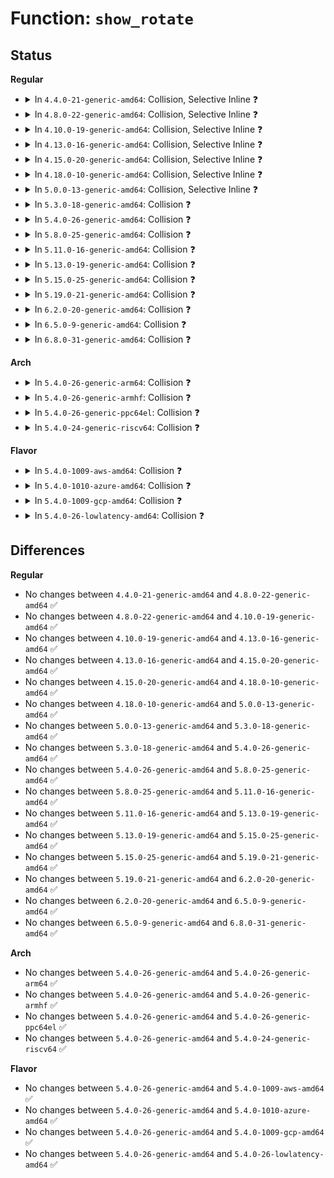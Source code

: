 # Function: <code>show_rotate</code>

## Status
<b>Regular</b>
<ul>
<li>
<details>
<summary>In <code>4.4.0-21-generic-amd64</code>: Collision, Selective Inline ❓</summary>

```c
ssize_t show_rotate(struct device * device, struct device_attribute * attr, char * buf)
```

```json
{
  "name": "show_rotate",
  "collision_type": "Static-Static Collision",
  "inline_type": "Selective",
  "funcs": [
    {
      "addr": 18446744071583452240,
      "name": "show_rotate",
      "external": false,
      "loc": "drivers/video/console/fbcon.c:3411",
      "file": "drivers/video/console/fbcon.c",
      "inline": "not declared, inlined",
      "caller_inline": [],
      "caller_func": []
    },
    {
      "addr": 18446744071583503248,
      "name": "show_rotate",
      "external": false,
      "loc": "drivers/video/fbdev/core/fbsysfs.c:260",
      "file": "drivers/video/fbdev/core/fbsysfs.c",
      "inline": "seen, unknown",
      "caller_inline": [],
      "caller_func": []
    }
  ],
  "symbols": [
    {
      "addr": 18446744071583452240,
      "name": "show_rotate",
      "section": ".text",
      "bind": "STB_LOCAL",
      "size": 123
    },
    {
      "addr": 18446744071583503248,
      "name": "show_rotate",
      "section": ".text",
      "bind": "STB_LOCAL",
      "size": 49
    }
  ]
}
```
</details>
</li>
<li>
<details>
<summary>In <code>4.8.0-22-generic-amd64</code>: Collision, Selective Inline ❓</summary>

```c
ssize_t show_rotate(struct device * device, struct device_attribute * attr, char * buf)
```

```json
{
  "name": "show_rotate",
  "collision_type": "Static-Static Collision",
  "inline_type": "Selective",
  "funcs": [
    {
      "addr": 18446744071583768304,
      "name": "show_rotate",
      "external": false,
      "loc": "drivers/video/console/fbcon.c:3408",
      "file": "drivers/video/console/fbcon.c",
      "inline": "not declared, inlined",
      "caller_inline": [],
      "caller_func": []
    },
    {
      "addr": 18446744071583823920,
      "name": "show_rotate",
      "external": false,
      "loc": "drivers/video/fbdev/core/fbsysfs.c:260",
      "file": "drivers/video/fbdev/core/fbsysfs.c",
      "inline": "seen, unknown",
      "caller_inline": [],
      "caller_func": []
    }
  ],
  "symbols": [
    {
      "addr": 18446744071583768304,
      "name": "show_rotate",
      "section": ".text",
      "bind": "STB_LOCAL",
      "size": 122
    },
    {
      "addr": 18446744071583823920,
      "name": "show_rotate",
      "section": ".text",
      "bind": "STB_LOCAL",
      "size": 49
    }
  ]
}
```
</details>
</li>
<li>
<details>
<summary>In <code>4.10.0-19-generic-amd64</code>: Collision, Selective Inline ❓</summary>

```c
ssize_t show_rotate(struct device * device, struct device_attribute * attr, char * buf)
```

```json
{
  "name": "show_rotate",
  "collision_type": "Static-Static Collision",
  "inline_type": "Selective",
  "funcs": [
    {
      "addr": 18446744071583907536,
      "name": "show_rotate",
      "external": false,
      "loc": "drivers/video/console/fbcon.c:3419",
      "file": "drivers/video/console/fbcon.c",
      "inline": "not declared, inlined",
      "caller_inline": [],
      "caller_func": []
    },
    {
      "addr": 18446744071583963168,
      "name": "show_rotate",
      "external": false,
      "loc": "drivers/video/fbdev/core/fbsysfs.c:260",
      "file": "drivers/video/fbdev/core/fbsysfs.c",
      "inline": "seen, unknown",
      "caller_inline": [],
      "caller_func": []
    }
  ],
  "symbols": [
    {
      "addr": 18446744071583907536,
      "name": "show_rotate",
      "section": ".text",
      "bind": "STB_LOCAL",
      "size": 122
    },
    {
      "addr": 18446744071583963168,
      "name": "show_rotate",
      "section": ".text",
      "bind": "STB_LOCAL",
      "size": 49
    }
  ]
}
```
</details>
</li>
<li>
<details>
<summary>In <code>4.13.0-16-generic-amd64</code>: Collision, Selective Inline ❓</summary>

```c
ssize_t show_rotate(struct device * device, struct device_attribute * attr, char * buf)
```

```json
{
  "name": "show_rotate",
  "collision_type": "Static-Static Collision",
  "inline_type": "Selective",
  "funcs": [
    {
      "addr": 18446744071583945392,
      "name": "show_rotate",
      "external": false,
      "loc": "drivers/video/console/fbcon.c:3417",
      "file": "drivers/video/console/fbcon.c",
      "inline": "not declared, inlined",
      "caller_inline": [],
      "caller_func": []
    },
    {
      "addr": 18446744071584011520,
      "name": "show_rotate",
      "external": false,
      "loc": "drivers/video/fbdev/core/fbsysfs.c:260",
      "file": "drivers/video/fbdev/core/fbsysfs.c",
      "inline": "seen, unknown",
      "caller_inline": [],
      "caller_func": []
    }
  ],
  "symbols": [
    {
      "addr": 18446744071583945392,
      "name": "show_rotate",
      "section": ".text",
      "bind": "STB_LOCAL",
      "size": 122
    },
    {
      "addr": 18446744071584011520,
      "name": "show_rotate",
      "section": ".text",
      "bind": "STB_LOCAL",
      "size": 49
    }
  ]
}
```
</details>
</li>
<li>
<details>
<summary>In <code>4.15.0-20-generic-amd64</code>: Collision, Selective Inline ❓</summary>

```c
ssize_t show_rotate(struct device * device, struct device_attribute * attr, char * buf)
```

```json
{
  "name": "show_rotate",
  "collision_type": "Static-Static Collision",
  "inline_type": "Selective",
  "funcs": [
    {
      "addr": 18446744071584227456,
      "name": "show_rotate",
      "external": false,
      "loc": "drivers/video/fbdev/core/fbsysfs.c:260",
      "file": "drivers/video/fbdev/core/fbsysfs.c",
      "inline": "seen, unknown",
      "caller_inline": [],
      "caller_func": []
    },
    {
      "addr": 18446744071584244656,
      "name": "show_rotate",
      "external": false,
      "loc": "drivers/video/fbdev/core/fbcon.c:3433",
      "file": "drivers/video/fbdev/core/fbcon.c",
      "inline": "not declared, inlined",
      "caller_inline": [],
      "caller_func": []
    }
  ],
  "symbols": [
    {
      "addr": 18446744071584227456,
      "name": "show_rotate",
      "section": ".text",
      "bind": "STB_LOCAL",
      "size": 49
    },
    {
      "addr": 18446744071584244656,
      "name": "show_rotate",
      "section": ".text",
      "bind": "STB_LOCAL",
      "size": 122
    }
  ]
}
```
</details>
</li>
<li>
<details>
<summary>In <code>4.18.0-10-generic-amd64</code>: Collision, Selective Inline ❓</summary>

```c
ssize_t show_rotate(struct device * device, struct device_attribute * attr, char * buf)
```

```json
{
  "name": "show_rotate",
  "collision_type": "Static-Static Collision",
  "inline_type": "Selective",
  "funcs": [
    {
      "addr": 18446744071584447728,
      "name": "show_rotate",
      "external": false,
      "loc": "drivers/video/fbdev/core/fbsysfs.c:261",
      "file": "drivers/video/fbdev/core/fbsysfs.c",
      "inline": "seen, unknown",
      "caller_inline": [],
      "caller_func": []
    },
    {
      "addr": 18446744071584465008,
      "name": "show_rotate",
      "external": false,
      "loc": "drivers/video/fbdev/core/fbcon.c:3441",
      "file": "drivers/video/fbdev/core/fbcon.c",
      "inline": "not declared, inlined",
      "caller_inline": [],
      "caller_func": []
    }
  ],
  "symbols": [
    {
      "addr": 18446744071584447728,
      "name": "show_rotate",
      "section": ".text",
      "bind": "STB_LOCAL",
      "size": 49
    },
    {
      "addr": 18446744071584465008,
      "name": "show_rotate",
      "section": ".text",
      "bind": "STB_LOCAL",
      "size": 122
    }
  ]
}
```
</details>
</li>
<li>
<details>
<summary>In <code>5.0.0-13-generic-amd64</code>: Collision, Selective Inline ❓</summary>

```c
ssize_t show_rotate(struct device * device, struct device_attribute * attr, char * buf)
```

```json
{
  "name": "show_rotate",
  "collision_type": "Static-Static Collision",
  "inline_type": "Selective",
  "funcs": [
    {
      "addr": 18446744071584544384,
      "name": "show_rotate",
      "external": false,
      "loc": "drivers/video/fbdev/core/fbsysfs.c:261",
      "file": "drivers/video/fbdev/core/fbsysfs.c",
      "inline": "seen, unknown",
      "caller_inline": [],
      "caller_func": []
    },
    {
      "addr": 18446744071584564784,
      "name": "show_rotate",
      "external": false,
      "loc": "drivers/video/fbdev/core/fbcon.c:3482",
      "file": "drivers/video/fbdev/core/fbcon.c",
      "inline": "not declared, inlined",
      "caller_inline": [],
      "caller_func": []
    }
  ],
  "symbols": [
    {
      "addr": 18446744071584544384,
      "name": "show_rotate",
      "section": ".text",
      "bind": "STB_LOCAL",
      "size": 49
    },
    {
      "addr": 18446744071584564784,
      "name": "show_rotate",
      "section": ".text",
      "bind": "STB_LOCAL",
      "size": 122
    }
  ]
}
```
</details>
</li>
<li>
<details>
<summary>In <code>5.3.0-18-generic-amd64</code>: Collision ❓</summary>

```c
ssize_t show_rotate(struct device * device, struct device_attribute * attr, char * buf)
```

```json
{
  "name": "show_rotate",
  "collision_type": "Static-Static Collision",
  "inline_type": "No",
  "funcs": [
    {
      "addr": 18446744071584742336,
      "name": "show_rotate",
      "external": false,
      "loc": "drivers/video/fbdev/core/fbsysfs.c:255",
      "file": "drivers/video/fbdev/core/fbsysfs.c",
      "inline": "seen, unknown",
      "caller_inline": [],
      "caller_func": []
    },
    {
      "addr": 18446744071584755344,
      "name": "show_rotate",
      "external": false,
      "loc": "drivers/video/fbdev/core/fbcon.c:3458",
      "file": "drivers/video/fbdev/core/fbcon.c",
      "inline": "seen, unknown",
      "caller_inline": [],
      "caller_func": []
    }
  ],
  "symbols": [
    {
      "addr": 18446744071584742336,
      "name": "show_rotate",
      "section": ".text",
      "bind": "STB_LOCAL",
      "size": 46
    },
    {
      "addr": 18446744071584755344,
      "name": "show_rotate",
      "section": ".text",
      "bind": "STB_LOCAL",
      "size": 112
    }
  ]
}
```
</details>
</li>
<li>
<details>
<summary>In <code>5.4.0-26-generic-amd64</code>: Collision ❓</summary>

```c
ssize_t show_rotate(struct device * device, struct device_attribute * attr, char * buf)
```

```json
{
  "name": "show_rotate",
  "collision_type": "Static-Static Collision",
  "inline_type": "No",
  "funcs": [
    {
      "addr": 18446744071584877120,
      "name": "show_rotate",
      "external": false,
      "loc": "drivers/video/fbdev/core/fbsysfs.c:255",
      "file": "drivers/video/fbdev/core/fbsysfs.c",
      "inline": "seen, unknown",
      "caller_inline": [],
      "caller_func": []
    },
    {
      "addr": 18446744071584890128,
      "name": "show_rotate",
      "external": false,
      "loc": "drivers/video/fbdev/core/fbcon.c:3458",
      "file": "drivers/video/fbdev/core/fbcon.c",
      "inline": "seen, unknown",
      "caller_inline": [],
      "caller_func": []
    }
  ],
  "symbols": [
    {
      "addr": 18446744071584877120,
      "name": "show_rotate",
      "section": ".text",
      "bind": "STB_LOCAL",
      "size": 46
    },
    {
      "addr": 18446744071584890128,
      "name": "show_rotate",
      "section": ".text",
      "bind": "STB_LOCAL",
      "size": 112
    }
  ]
}
```
</details>
</li>
<li>
<details>
<summary>In <code>5.8.0-25-generic-amd64</code>: Collision ❓</summary>

```c
ssize_t show_rotate(struct device * device, struct device_attribute * attr, char * buf)
```

```json
{
  "name": "show_rotate",
  "collision_type": "Static-Static Collision",
  "inline_type": "No",
  "funcs": [
    {
      "addr": 18446744071585574160,
      "name": "show_rotate",
      "external": false,
      "loc": "drivers/video/fbdev/core/fbsysfs.c:255",
      "file": "drivers/video/fbdev/core/fbsysfs.c",
      "inline": "seen, unknown",
      "caller_inline": [],
      "caller_func": []
    },
    {
      "addr": 18446744071585587456,
      "name": "show_rotate",
      "external": false,
      "loc": "drivers/video/fbdev/core/fbcon.c:3166",
      "file": "drivers/video/fbdev/core/fbcon.c",
      "inline": "seen, unknown",
      "caller_inline": [],
      "caller_func": []
    }
  ],
  "symbols": [
    {
      "addr": 18446744071585574160,
      "name": "show_rotate",
      "section": ".text",
      "bind": "STB_LOCAL",
      "size": 46
    },
    {
      "addr": 18446744071585587456,
      "name": "show_rotate",
      "section": ".text",
      "bind": "STB_LOCAL",
      "size": 112
    }
  ]
}
```
</details>
</li>
<li>
<details>
<summary>In <code>5.11.0-16-generic-amd64</code>: Collision ❓</summary>

```c
ssize_t show_rotate(struct device * device, struct device_attribute * attr, char * buf)
```

```json
{
  "name": "show_rotate",
  "collision_type": "Static-Static Collision",
  "inline_type": "No",
  "funcs": [
    {
      "addr": 18446744071585707616,
      "name": "show_rotate",
      "external": false,
      "loc": "drivers/video/fbdev/core/fbsysfs.c:255",
      "file": "drivers/video/fbdev/core/fbsysfs.c",
      "inline": "seen, unknown",
      "caller_inline": [],
      "caller_func": []
    },
    {
      "addr": 18446744071585719984,
      "name": "show_rotate",
      "external": false,
      "loc": "drivers/video/fbdev/core/fbcon.c:3116",
      "file": "drivers/video/fbdev/core/fbcon.c",
      "inline": "seen, unknown",
      "caller_inline": [],
      "caller_func": []
    }
  ],
  "symbols": [
    {
      "addr": 18446744071585707616,
      "name": "show_rotate",
      "section": ".text",
      "bind": "STB_LOCAL",
      "size": 46
    },
    {
      "addr": 18446744071585719984,
      "name": "show_rotate",
      "section": ".text",
      "bind": "STB_LOCAL",
      "size": 112
    }
  ]
}
```
</details>
</li>
<li>
<details>
<summary>In <code>5.13.0-19-generic-amd64</code>: Collision ❓</summary>

```c
ssize_t show_rotate(struct device * device, struct device_attribute * attr, char * buf)
```

```json
{
  "name": "show_rotate",
  "collision_type": "Static-Static Collision",
  "inline_type": "No",
  "funcs": [
    {
      "addr": 18446744071585588032,
      "name": "show_rotate",
      "external": false,
      "loc": "drivers/video/fbdev/core/fbsysfs.c:255",
      "file": "drivers/video/fbdev/core/fbsysfs.c",
      "inline": "seen, unknown",
      "caller_inline": [],
      "caller_func": []
    },
    {
      "addr": 18446744071585600432,
      "name": "show_rotate",
      "external": false,
      "loc": "drivers/video/fbdev/core/fbcon.c:3108",
      "file": "drivers/video/fbdev/core/fbcon.c",
      "inline": "seen, unknown",
      "caller_inline": [],
      "caller_func": []
    }
  ],
  "symbols": [
    {
      "addr": 18446744071585588032,
      "name": "show_rotate",
      "section": ".text",
      "bind": "STB_LOCAL",
      "size": 46
    },
    {
      "addr": 18446744071585600432,
      "name": "show_rotate",
      "section": ".text",
      "bind": "STB_LOCAL",
      "size": 112
    }
  ]
}
```
</details>
</li>
<li>
<details>
<summary>In <code>5.15.0-25-generic-amd64</code>: Collision ❓</summary>

```c
ssize_t show_rotate(struct device * device, struct device_attribute * attr, char * buf)
```

```json
{
  "name": "show_rotate",
  "collision_type": "Static-Static Collision",
  "inline_type": "No",
  "funcs": [
    {
      "addr": 18446744071586063632,
      "name": "show_rotate",
      "external": false,
      "loc": "drivers/video/fbdev/core/fbsysfs.c:255",
      "file": "drivers/video/fbdev/core/fbsysfs.c",
      "inline": "seen, unknown",
      "caller_inline": [],
      "caller_func": []
    },
    {
      "addr": 18446744071586075088,
      "name": "show_rotate",
      "external": false,
      "loc": "drivers/video/fbdev/core/fbcon.c:3153",
      "file": "drivers/video/fbdev/core/fbcon.c",
      "inline": "seen, unknown",
      "caller_inline": [],
      "caller_func": []
    }
  ],
  "symbols": [
    {
      "addr": 18446744071586063632,
      "name": "show_rotate",
      "section": ".text",
      "bind": "STB_LOCAL",
      "size": 46
    },
    {
      "addr": 18446744071586075088,
      "name": "show_rotate",
      "section": ".text",
      "bind": "STB_LOCAL",
      "size": 195
    }
  ]
}
```
</details>
</li>
<li>
<details>
<summary>In <code>5.19.0-21-generic-amd64</code>: Collision ❓</summary>

```c
ssize_t show_rotate(struct device * device, struct device_attribute * attr, char * buf)
```

```json
{
  "name": "show_rotate",
  "collision_type": "Static-Static Collision",
  "inline_type": "No",
  "funcs": [
    {
      "addr": 18446744071587285136,
      "name": "show_rotate",
      "external": false,
      "loc": "drivers/video/fbdev/core/fbsysfs.c:261",
      "file": "drivers/video/fbdev/core/fbsysfs.c",
      "inline": "seen, unknown",
      "caller_inline": [],
      "caller_func": []
    },
    {
      "addr": 18446744071587298096,
      "name": "show_rotate",
      "external": false,
      "loc": "drivers/video/fbdev/core/fbcon.c:3226",
      "file": "drivers/video/fbdev/core/fbcon.c",
      "inline": "seen, unknown",
      "caller_inline": [],
      "caller_func": []
    }
  ],
  "symbols": [
    {
      "addr": 18446744071587285136,
      "name": "show_rotate",
      "section": ".text",
      "bind": "STB_LOCAL",
      "size": 51
    },
    {
      "addr": 18446744071587298096,
      "name": "show_rotate",
      "section": ".text",
      "bind": "STB_LOCAL",
      "size": 198
    }
  ]
}
```
</details>
</li>
<li>
<details>
<summary>In <code>6.2.0-20-generic-amd64</code>: Collision ❓</summary>

```c
ssize_t show_rotate(struct device * device, struct device_attribute * attr, char * buf)
```

```json
{
  "name": "show_rotate",
  "collision_type": "Static-Static Collision",
  "inline_type": "No",
  "funcs": [
    {
      "addr": 18446744071588524752,
      "name": "show_rotate",
      "external": false,
      "loc": "drivers/video/fbdev/core/fbsysfs.c:265",
      "file": "drivers/video/fbdev/core/fbsysfs.c",
      "inline": "seen, unknown",
      "caller_inline": [],
      "caller_func": []
    },
    {
      "addr": 18446744071588538704,
      "name": "show_rotate",
      "external": false,
      "loc": "drivers/video/fbdev/core/fbcon.c:3224",
      "file": "drivers/video/fbdev/core/fbcon.c",
      "inline": "seen, unknown",
      "caller_inline": [],
      "caller_func": []
    }
  ],
  "symbols": [
    {
      "addr": 18446744071588524752,
      "name": "show_rotate",
      "section": ".text",
      "bind": "STB_LOCAL",
      "size": 51
    },
    {
      "addr": 18446744071588538704,
      "name": "show_rotate",
      "section": ".text",
      "bind": "STB_LOCAL",
      "size": 198
    }
  ]
}
```
</details>
</li>
<li>
<details>
<summary>In <code>6.5.0-9-generic-amd64</code>: Collision ❓</summary>

```c
ssize_t show_rotate(struct device * device, struct device_attribute * attr, char * buf)
```

```json
{
  "name": "show_rotate",
  "collision_type": "Static-Static Collision",
  "inline_type": "No",
  "funcs": [
    {
      "addr": 18446744071588803280,
      "name": "show_rotate",
      "external": false,
      "loc": "drivers/video/fbdev/core/fbsysfs.c:264",
      "file": "drivers/video/fbdev/core/fbsysfs.c",
      "inline": "seen, unknown",
      "caller_inline": [],
      "caller_func": []
    },
    {
      "addr": 18446744071588818448,
      "name": "show_rotate",
      "external": false,
      "loc": "drivers/video/fbdev/core/fbcon.c:3217",
      "file": "drivers/video/fbdev/core/fbcon.c",
      "inline": "seen, unknown",
      "caller_inline": [],
      "caller_func": []
    }
  ],
  "symbols": [
    {
      "addr": 18446744071588803280,
      "name": "show_rotate",
      "section": ".text",
      "bind": "STB_LOCAL",
      "size": 51
    },
    {
      "addr": 18446744071588818448,
      "name": "show_rotate",
      "section": ".text",
      "bind": "STB_LOCAL",
      "size": 198
    }
  ]
}
```
</details>
</li>
<li>
<details>
<summary>In <code>6.8.0-31-generic-amd64</code>: Collision ❓</summary>

```c
ssize_t show_rotate(struct device * device, struct device_attribute * attr, char * buf)
```

```json
{
  "name": "show_rotate",
  "collision_type": "Static-Static Collision",
  "inline_type": "No",
  "funcs": [
    {
      "addr": 18446744071589116480,
      "name": "show_rotate",
      "external": false,
      "loc": "drivers/video/fbdev/core/fbsysfs.c:182",
      "file": "drivers/video/fbdev/core/fbsysfs.c",
      "inline": "seen, unknown",
      "caller_inline": [],
      "caller_func": []
    },
    {
      "addr": 18446744071589121312,
      "name": "show_rotate",
      "external": false,
      "loc": "drivers/video/fbdev/core/fbcon.c:3217",
      "file": "drivers/video/fbdev/core/fbcon.c",
      "inline": "seen, unknown",
      "caller_inline": [],
      "caller_func": []
    }
  ],
  "symbols": [
    {
      "addr": 18446744071589116480,
      "name": "show_rotate",
      "section": ".text",
      "bind": "STB_LOCAL",
      "size": 51
    },
    {
      "addr": 18446744071589121312,
      "name": "show_rotate",
      "section": ".text",
      "bind": "STB_LOCAL",
      "size": 198
    }
  ]
}
```
</details>
</li>
</ul>
<b>Arch</b>
<ul>
<li>
<details>
<summary>In <code>5.4.0-26-generic-arm64</code>: Collision ❓</summary>

```c
ssize_t show_rotate(struct device * device, struct device_attribute * attr, char * buf)
```

```json
{
  "name": "show_rotate",
  "collision_type": "Static-Static Collision",
  "inline_type": "No",
  "funcs": [
    {
      "addr": 18446603336497272824,
      "name": "show_rotate",
      "external": false,
      "loc": "drivers/video/fbdev/core/fbsysfs.c:255",
      "file": "drivers/video/fbdev/core/fbsysfs.c",
      "inline": "seen, unknown",
      "caller_inline": [],
      "caller_func": []
    },
    {
      "addr": 18446603336497286152,
      "name": "show_rotate",
      "external": false,
      "loc": "drivers/video/fbdev/core/fbcon.c:3458",
      "file": "drivers/video/fbdev/core/fbcon.c",
      "inline": "seen, unknown",
      "caller_inline": [],
      "caller_func": []
    }
  ],
  "symbols": [
    {
      "addr": 18446603336497272824,
      "name": "show_rotate",
      "section": ".text",
      "bind": "STB_LOCAL",
      "size": 72
    },
    {
      "addr": 18446603336497286152,
      "name": "show_rotate",
      "section": ".text",
      "bind": "STB_LOCAL",
      "size": 132
    }
  ]
}
```
</details>
</li>
<li>
<details>
<summary>In <code>5.4.0-26-generic-armhf</code>: Collision ❓</summary>

```c
ssize_t show_rotate(struct device * device, struct device_attribute * attr, char * buf)
```

```json
{
  "name": "show_rotate",
  "collision_type": "Static-Static Collision",
  "inline_type": "No",
  "funcs": [
    {
      "addr": 3230450384,
      "name": "show_rotate",
      "external": false,
      "loc": "drivers/video/fbdev/core/fbsysfs.c:255",
      "file": "drivers/video/fbdev/core/fbsysfs.c",
      "inline": "seen, unknown",
      "caller_inline": [],
      "caller_func": []
    },
    {
      "addr": 3230465160,
      "name": "show_rotate",
      "external": false,
      "loc": "drivers/video/fbdev/core/fbcon.c:3458",
      "file": "drivers/video/fbdev/core/fbcon.c",
      "inline": "seen, unknown",
      "caller_inline": [],
      "caller_func": []
    }
  ],
  "symbols": [
    {
      "addr": 3230450384,
      "name": "show_rotate",
      "section": ".text",
      "bind": "STB_LOCAL",
      "size": 52
    },
    {
      "addr": 3230465160,
      "name": "show_rotate",
      "section": ".text",
      "bind": "STB_LOCAL",
      "size": 136
    }
  ]
}
```
</details>
</li>
<li>
<details>
<summary>In <code>5.4.0-26-generic-ppc64el</code>: Collision ❓</summary>

```c
ssize_t show_rotate(struct device * device, struct device_attribute * attr, char * buf)
```

```json
{
  "name": "show_rotate",
  "collision_type": "Static-Static Collision",
  "inline_type": "No",
  "funcs": [
    {
      "addr": 13835058055291251472,
      "name": "show_rotate",
      "external": false,
      "loc": "drivers/video/fbdev/core/fbsysfs.c:255",
      "file": "drivers/video/fbdev/core/fbsysfs.c",
      "inline": "seen, unknown",
      "caller_inline": [],
      "caller_func": []
    },
    {
      "addr": 13835058055291270912,
      "name": "show_rotate",
      "external": false,
      "loc": "drivers/video/fbdev/core/fbcon.c:3458",
      "file": "drivers/video/fbdev/core/fbcon.c",
      "inline": "seen, unknown",
      "caller_inline": [],
      "caller_func": []
    }
  ],
  "symbols": [
    {
      "addr": 13835058055291251472,
      "name": "show_rotate",
      "section": ".text",
      "bind": "STB_LOCAL",
      "size": 80
    },
    {
      "addr": 13835058055291270912,
      "name": "show_rotate",
      "section": ".text",
      "bind": "STB_LOCAL",
      "size": 192
    }
  ]
}
```
</details>
</li>
<li>
<details>
<summary>In <code>5.4.0-24-generic-riscv64</code>: Collision ❓</summary>

```c
ssize_t show_rotate(struct device * device, struct device_attribute * attr, char * buf)
```

```json
{
  "name": "show_rotate",
  "collision_type": "Static-Static Collision",
  "inline_type": "No",
  "funcs": [
    {
      "addr": 18446743936275807224,
      "name": "show_rotate",
      "external": false,
      "loc": "drivers/video/fbdev/core/fbsysfs.c:255",
      "file": "drivers/video/fbdev/core/fbsysfs.c",
      "inline": "seen, unknown",
      "caller_inline": [],
      "caller_func": []
    },
    {
      "addr": 18446743936275819322,
      "name": "show_rotate",
      "external": false,
      "loc": "drivers/video/fbdev/core/fbcon.c:3458",
      "file": "drivers/video/fbdev/core/fbcon.c",
      "inline": "seen, unknown",
      "caller_inline": [],
      "caller_func": []
    }
  ],
  "symbols": [
    {
      "addr": 18446743936275819322,
      "name": "show_rotate",
      "section": ".text",
      "bind": "STB_LOCAL",
      "size": 130
    },
    {
      "addr": 18446743936275807224,
      "name": "show_rotate",
      "section": ".text",
      "bind": "STB_LOCAL",
      "size": 66
    }
  ]
}
```
</details>
</li>
</ul>
<b>Flavor</b>
<ul>
<li>
<details>
<summary>In <code>5.4.0-1009-aws-amd64</code>: Collision ❓</summary>

```c
ssize_t show_rotate(struct device * device, struct device_attribute * attr, char * buf)
```

```json
{
  "name": "show_rotate",
  "collision_type": "Static-Static Collision",
  "inline_type": "No",
  "funcs": [
    {
      "addr": 18446744071584828304,
      "name": "show_rotate",
      "external": false,
      "loc": "drivers/video/fbdev/core/fbsysfs.c:255",
      "file": "drivers/video/fbdev/core/fbsysfs.c",
      "inline": "seen, unknown",
      "caller_inline": [],
      "caller_func": []
    },
    {
      "addr": 18446744071584841312,
      "name": "show_rotate",
      "external": false,
      "loc": "drivers/video/fbdev/core/fbcon.c:3458",
      "file": "drivers/video/fbdev/core/fbcon.c",
      "inline": "seen, unknown",
      "caller_inline": [],
      "caller_func": []
    }
  ],
  "symbols": [
    {
      "addr": 18446744071584828304,
      "name": "show_rotate",
      "section": ".text",
      "bind": "STB_LOCAL",
      "size": 46
    },
    {
      "addr": 18446744071584841312,
      "name": "show_rotate",
      "section": ".text",
      "bind": "STB_LOCAL",
      "size": 112
    }
  ]
}
```
</details>
</li>
<li>
<details>
<summary>In <code>5.4.0-1010-azure-amd64</code>: Collision ❓</summary>

```c
ssize_t show_rotate(struct device * device, struct device_attribute * attr, char * buf)
```

```json
{
  "name": "show_rotate",
  "collision_type": "Static-Static Collision",
  "inline_type": "No",
  "funcs": [
    {
      "addr": 18446744071584758160,
      "name": "show_rotate",
      "external": false,
      "loc": "drivers/video/fbdev/core/fbsysfs.c:255",
      "file": "drivers/video/fbdev/core/fbsysfs.c",
      "inline": "seen, unknown",
      "caller_inline": [],
      "caller_func": []
    },
    {
      "addr": 18446744071584771136,
      "name": "show_rotate",
      "external": false,
      "loc": "drivers/video/fbdev/core/fbcon.c:3458",
      "file": "drivers/video/fbdev/core/fbcon.c",
      "inline": "seen, unknown",
      "caller_inline": [],
      "caller_func": []
    }
  ],
  "symbols": [
    {
      "addr": 18446744071584758160,
      "name": "show_rotate",
      "section": ".text",
      "bind": "STB_LOCAL",
      "size": 46
    },
    {
      "addr": 18446744071584771136,
      "name": "show_rotate",
      "section": ".text",
      "bind": "STB_LOCAL",
      "size": 112
    }
  ]
}
```
</details>
</li>
<li>
<details>
<summary>In <code>5.4.0-1009-gcp-amd64</code>: Collision ❓</summary>

```c
ssize_t show_rotate(struct device * device, struct device_attribute * attr, char * buf)
```

```json
{
  "name": "show_rotate",
  "collision_type": "Static-Static Collision",
  "inline_type": "No",
  "funcs": [
    {
      "addr": 18446744071584829728,
      "name": "show_rotate",
      "external": false,
      "loc": "drivers/video/fbdev/core/fbsysfs.c:255",
      "file": "drivers/video/fbdev/core/fbsysfs.c",
      "inline": "seen, unknown",
      "caller_inline": [],
      "caller_func": []
    },
    {
      "addr": 18446744071584842736,
      "name": "show_rotate",
      "external": false,
      "loc": "drivers/video/fbdev/core/fbcon.c:3458",
      "file": "drivers/video/fbdev/core/fbcon.c",
      "inline": "seen, unknown",
      "caller_inline": [],
      "caller_func": []
    }
  ],
  "symbols": [
    {
      "addr": 18446744071584829728,
      "name": "show_rotate",
      "section": ".text",
      "bind": "STB_LOCAL",
      "size": 46
    },
    {
      "addr": 18446744071584842736,
      "name": "show_rotate",
      "section": ".text",
      "bind": "STB_LOCAL",
      "size": 112
    }
  ]
}
```
</details>
</li>
<li>
<details>
<summary>In <code>5.4.0-26-lowlatency-amd64</code>: Collision ❓</summary>

```c
ssize_t show_rotate(struct device * device, struct device_attribute * attr, char * buf)
```

```json
{
  "name": "show_rotate",
  "collision_type": "Static-Static Collision",
  "inline_type": "No",
  "funcs": [
    {
      "addr": 18446744071584934800,
      "name": "show_rotate",
      "external": false,
      "loc": "drivers/video/fbdev/core/fbsysfs.c:255",
      "file": "drivers/video/fbdev/core/fbsysfs.c",
      "inline": "seen, unknown",
      "caller_inline": [],
      "caller_func": []
    },
    {
      "addr": 18446744071584947792,
      "name": "show_rotate",
      "external": false,
      "loc": "drivers/video/fbdev/core/fbcon.c:3458",
      "file": "drivers/video/fbdev/core/fbcon.c",
      "inline": "seen, unknown",
      "caller_inline": [],
      "caller_func": []
    }
  ],
  "symbols": [
    {
      "addr": 18446744071584934800,
      "name": "show_rotate",
      "section": ".text",
      "bind": "STB_LOCAL",
      "size": 46
    },
    {
      "addr": 18446744071584947792,
      "name": "show_rotate",
      "section": ".text",
      "bind": "STB_LOCAL",
      "size": 112
    }
  ]
}
```
</details>
</li>
</ul>

## Differences
<b>Regular</b>
<ul>
<li>
No changes between <code>4.4.0-21-generic-amd64</code> and <code>4.8.0-22-generic-amd64</code> ✅
</li>
<li>
No changes between <code>4.8.0-22-generic-amd64</code> and <code>4.10.0-19-generic-amd64</code> ✅
</li>
<li>
No changes between <code>4.10.0-19-generic-amd64</code> and <code>4.13.0-16-generic-amd64</code> ✅
</li>
<li>
No changes between <code>4.13.0-16-generic-amd64</code> and <code>4.15.0-20-generic-amd64</code> ✅
</li>
<li>
No changes between <code>4.15.0-20-generic-amd64</code> and <code>4.18.0-10-generic-amd64</code> ✅
</li>
<li>
No changes between <code>4.18.0-10-generic-amd64</code> and <code>5.0.0-13-generic-amd64</code> ✅
</li>
<li>
No changes between <code>5.0.0-13-generic-amd64</code> and <code>5.3.0-18-generic-amd64</code> ✅
</li>
<li>
No changes between <code>5.3.0-18-generic-amd64</code> and <code>5.4.0-26-generic-amd64</code> ✅
</li>
<li>
No changes between <code>5.4.0-26-generic-amd64</code> and <code>5.8.0-25-generic-amd64</code> ✅
</li>
<li>
No changes between <code>5.8.0-25-generic-amd64</code> and <code>5.11.0-16-generic-amd64</code> ✅
</li>
<li>
No changes between <code>5.11.0-16-generic-amd64</code> and <code>5.13.0-19-generic-amd64</code> ✅
</li>
<li>
No changes between <code>5.13.0-19-generic-amd64</code> and <code>5.15.0-25-generic-amd64</code> ✅
</li>
<li>
No changes between <code>5.15.0-25-generic-amd64</code> and <code>5.19.0-21-generic-amd64</code> ✅
</li>
<li>
No changes between <code>5.19.0-21-generic-amd64</code> and <code>6.2.0-20-generic-amd64</code> ✅
</li>
<li>
No changes between <code>6.2.0-20-generic-amd64</code> and <code>6.5.0-9-generic-amd64</code> ✅
</li>
<li>
No changes between <code>6.5.0-9-generic-amd64</code> and <code>6.8.0-31-generic-amd64</code> ✅
</li>
</ul>
<b>Arch</b>
<ul>
<li>
No changes between <code>5.4.0-26-generic-amd64</code> and <code>5.4.0-26-generic-arm64</code> ✅
</li>
<li>
No changes between <code>5.4.0-26-generic-amd64</code> and <code>5.4.0-26-generic-armhf</code> ✅
</li>
<li>
No changes between <code>5.4.0-26-generic-amd64</code> and <code>5.4.0-26-generic-ppc64el</code> ✅
</li>
<li>
No changes between <code>5.4.0-26-generic-amd64</code> and <code>5.4.0-24-generic-riscv64</code> ✅
</li>
</ul>
<b>Flavor</b>
<ul>
<li>
No changes between <code>5.4.0-26-generic-amd64</code> and <code>5.4.0-1009-aws-amd64</code> ✅
</li>
<li>
No changes between <code>5.4.0-26-generic-amd64</code> and <code>5.4.0-1010-azure-amd64</code> ✅
</li>
<li>
No changes between <code>5.4.0-26-generic-amd64</code> and <code>5.4.0-1009-gcp-amd64</code> ✅
</li>
<li>
No changes between <code>5.4.0-26-generic-amd64</code> and <code>5.4.0-26-lowlatency-amd64</code> ✅
</li>
</ul>
